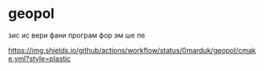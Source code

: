 # geopol
зис ис вери фани програм фор эм ше пе

https://img.shields.io/github/actions/workflow/status/0marduk/geopol/cmake.yml?style=plastic
